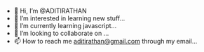 - 👋 Hi, I’m @ADITIRATHAN
- 👀 I’m interested in learning new stuff...
- 🌱 I’m currently learning javascript...
- 💞️ I’m looking to collaborate on ...
- 📫 How to reach me aditirathan@gmail.com through my email...

<!---
ADITIRATHAN/ADITIRATHAN is a ✨ special ✨ repository because its `README.md` (this file) appears on your GitHub profile.
You can click the Preview link to take a look at your changes.
--->
